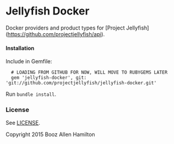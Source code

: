 Jellyfish Docker
=======
Docker providers and product types for [Project Jellyfish] (https://github.com/projectjellyfish/api).

#### Installation
Include in Gemfile:
```
  # LOADING FROM GITHUB FOR NOW, WILL MOVE TO RUBYGEMS LATER
  gem 'jellyfish-docker', git: 'git://github.com/projectjellyfish/jellyfish-docker.git'
```

Run `bundle install`.


### License

See [LICENSE](https://github.com/projectjellyfish/jellyfish-docker/blob/master/LICENSE).

Copyright 2015 Booz Allen Hamilton
